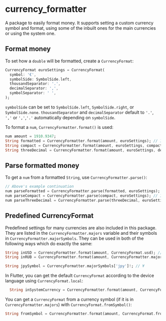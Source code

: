 # currency_formatter

A package to easily format money. It supports setting a custom currency symbol and format,
using some of the inbuilt ones for the main currencies or using the system one.

## Format money

To set how a `double` will be formatted, create a `CurrencyFormat`:

```dart
CurrencyFormat euroSettings = CurrencyFormat(
  symbol: '€',
  symbolSide: SymbolSide.left,
  thousandSeparator: '.',
  decimalSeparator: ',',
  symbolSeparator: ' ',
);
```

`symbolSide` can be set to `SymbolSide.left`, `SymbolSide.right`, or `SymbolSide.none`.
`thousandSeparator` and `decimalSeparator` default to `'.'`, `','` or `','`,`'.'` automatically
depending on `symbolSide`.

To format a `num`, `CurrencyFormatter.format()` is used:

```dart
num amount = 1910.9347;
String formatted = CurrencyFormatter.format(amount, euroSettings); // 1.910,93 €
String compact = CurrencyFormatter.format(amount, euroSettings, compact: true); // 1,91K €
String threeDecimal = CurrencyFormatter.format(amount, euroSettings, decimal: 3); // 1.910,945 €
```

## Parse formatted money

To get a `num` from a formatted `String`, use `CurrencyFormatter.parse()`:

```dart
// Above's example continuation
num parseFormatted = CurrencyFormatter.parse(formatted, euroSettings); // 1910.93
num parseCompact = CurrencyFormatter.parse(compact, euroSettings); // 1910.0
num parseThreeDecimal = CurrencyFormatter.parse(threeDecimal, euroSettings); // 1910.935
```

## Predefined CurrencyFormat

Predefined settings for many currencies are also included in this package.
They are listed in the `CurrencyFormatter.majors` variable and their symbols in
`CurrencyFormatter.majorSymbols`. They can be used in both of the following ways
which do exactly the same:

```dart
String inUSD = CurrencyFormatter.format(amount, CurrencyFormat.usd); // $ 1,910.93
String inRUB = CurrencyFormatter.format(amount, CurrencyFormatter.majors['rub']!); // 1.910,93 ₽

String jpySymbol = CurrencyFormatter.majorSymbols['jpy']!; // ¥
```

In Flutter, you can get the default `CurrencyFormat` according to the device
language using `CurrencyFormat.local`:

```dart
  String inSystemCurrency = CurrencyFormatter.format(amount, CurrencyFormat.local ?? CurrencyFormat.usd);
```

You can get a `CurrencyFormat` from a currency symbol (if it is in
`CurrencyFormatter.majors`) with `CurrencyFormat.fromSymbol()`:

```dart
String fromSymbol = CurrencyFormatter.format(amount, CurrencyFormat.fromSymbol('£')!); // £ 1,910.35
```
